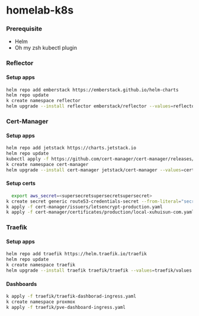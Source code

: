 # homelab-k8s

### Prerequisite
- Helm
- Oh my zsh kubectl plugin

### Reflector
#### Setup apps
```bash
helm repo add emberstack https://emberstack.github.io/helm-charts
helm repo update
k create namespace reflector
helm upgrade --install reflector emberstack/reflector --values=reflector/values.yaml --namespace=reflector --create-namespace
```

### Cert-Manager
#### Setup apps
```bash
helm repo add jetstack https://charts.jetstack.io
helm repo update
kubectl apply -f https://github.com/cert-manager/cert-manager/releases/download/v1.9.1/cert-manager.crds.yaml
k create namespace cert-manager
helm upgrade --install cert-manager jetstack/cert-manager --values=cert-manager/values.yaml --namespace=cert-manager --create-namespace --version v1.9.1
```
#### Setup certs
```bash
  export aws_secret=<supersecretsupersecretsupersecret>
k create secret generic route53-credentials-secret --from-literal="secret-access-key=$aws_secret" --namespace cert-manager
k apply -f cert-manager/issuers/letsencrypt-production.yaml
k apply -f cert-manager/certificates/production/local-xuhuisun-com.yaml
```

### Traefik
#### Setup apps
```bash
helm repo add traefik https://helm.traefik.io/traefik
helm repo update
k create namespace traefik
helm upgrade --install traefik traefik/traefik --values=traefik/values.yaml --namespace=traefik --create-namespace
```
#### Dashboards
```bash
k apply -f traefik/traefik-dashborad-ingress.yaml
k create namespace proxmox
k apply -f traefik/pve-dashboard-ingress.yaml
```
